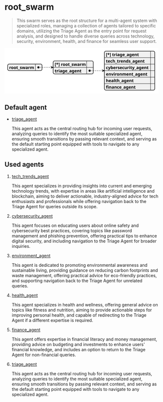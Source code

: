 # root_swarm

> This swarm serves as the root structure for a multi-agent system with specialized roles, managing a collection of agents tailored to specific domains, utilizing the Triage Agent as the entry point for request analysis, and designed to handle diverse queries across technology, security, environment, health, and finance for seamless user support.

![schema](./image/swarm_schema_root_swarm.svg)

## Default agent

 - [triage_agent](./agent/triage_agent.md)

	This agent acts as the central routing hub for incoming user requests, analyzing queries to identify the most suitable specialized agent, ensuring smooth transitions by passing relevant context, and serving as the default starting point equipped with tools to navigate to any specialized agent.

## Used agents

1. [tech_trends_agent](./agent/tech_trends_agent.md)

	This agent specializes in providing insights into current and emerging technology trends, with expertise in areas like artificial intelligence and blockchain, aiming to deliver actionable, industry-aligned advice for tech enthusiasts and professionals while offering navigation back to the Triage Agent for queries outside its scope.

2. [cybersecurity_agent](./agent/cybersecurity_agent.md)

	This agent focuses on educating users about online safety and cybersecurity best practices, covering topics like password management and phishing prevention, offering practical tips to enhance digital security, and including navigation to the Triage Agent for broader inquiries.

3. [environment_agent](./agent/environment_agent.md)

	This agent is dedicated to promoting environmental awareness and sustainable living, providing guidance on reducing carbon footprints and waste management, offering practical advice for eco-friendly practices, and supporting navigation back to the Triage Agent for unrelated queries.

4. [health_agent](./agent/health_agent.md)

	This agent specializes in health and wellness, offering general advice on topics like fitness and nutrition, aiming to provide actionable steps for improving personal health, and capable of redirecting to the Triage Agent if a different expertise is required.

5. [finance_agent](./agent/finance_agent.md)

	This agent offers expertise in financial literacy and money management, providing advice on budgeting and investments to enhance users' financial knowledge, and includes an option to return to the Triage Agent for non-financial queries.

6. [triage_agent](./agent/triage_agent.md)

	This agent acts as the central routing hub for incoming user requests, analyzing queries to identify the most suitable specialized agent, ensuring smooth transitions by passing relevant context, and serving as the default starting point equipped with tools to navigate to any specialized agent.
